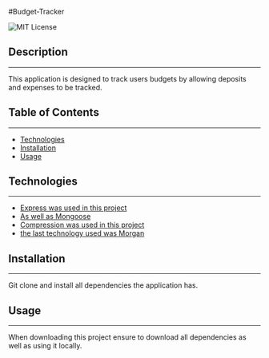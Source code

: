  #Budget-Tracker
  
  ![MIT License](https://img.shields.io/static/v1?label=License&message=MIT%20License&color=green)
  
  
  ## Description
  --- 
 This application is designed to track users budgets by allowing deposits and expenses to be tracked.  
  
  ## Table of Contents
  ---
  * [Technologies](#technologies)
  * [Installation](#installation)
  * [Usage](#usage)

  ## Technologies 
  ---
  <ul>
  <li><a href = "https://www.npmjs.com/package/express">Express was used in this project</a></li>
  <li><a href = "https://www.npmjs.com/package/mongoose">As well as Mongoose</a></li>
  <li><a href = "https://www.npmjs.com/package/compression">Compression was used in this project</a></li>
  <li><a href = "https://www.npmjs.com/package/morgan">the last technology used was Morgan</a></li>
  </ul>

  ## Installation
  ---
  Git clone and install all dependencies the application has.
  
  ## Usage
  ---
  When downloading this project ensure to download all dependencies as well as using it locally.
  

  
